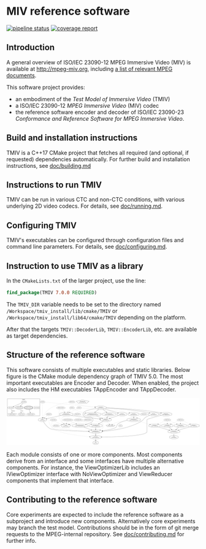 # MIV reference software

[![pipeline status](http://mpegx.int-evry.fr/software/MPEG/MIV/RS/TM1/badges/main/pipeline.svg)](http://mpegx.int-evry.fr/software/MPEG/MIV/RS/TM1/-/commits/main)
[![coverage report](http://mpegx.int-evry.fr/software/MPEG/MIV/RS/TM1/badges/main/coverage.svg)](http://mpegx.int-evry.fr/software/MPEG/MIV/RS/TM1/-/graphs/main/charts)

## Introduction

A general overview of ISO/IEC 23090-12 MPEG Immersive Video (MIV) is available at http://mpeg-miv.org, including [a list of relevant MPEG documents](https://mpeg-miv.org/index.php/mpeg-documents/).

This software project provides:

* an embodiment of the *Test Model of Immersive Video* (TMIV)
* a ISO/IEC 23090-12 *MPEG Immersive Video* (MIV) codec
* the reference software encoder and decoder of ISO/IEC 23090-23 *Conformance and Reference Software for MPEG Immersive Video*.

## Build and installation instructions

TMIV is a C++17 CMake project that fetches all required (and optional, if requested) dependencies automatically.
For further build and installation instructions, see [doc/building.md](doc/building.md)

## Instructions to run TMIV

TMIV can be run in various CTC and non-CTC conditions, with various underlying 2D video codecs.
For details, see [doc/running.md](/doc/running.md).

## Configuring TMIV

TMIV's executables can be configured through configuration files and command line parameters.
For details, see [doc/configuring.md](/doc/configuring.md).

## Instruction to use TMIV as a library

In the `CMakeLists.txt` of the larger project, use the line:

```CMake
find_package(TMIV 7.0.0 REQUIRED)
```

The `TMIV_DIR` variable needs to be set to the directory named `/Workspace/tmiv_install/lib/cmake/TMIV` or `/Workspace/tmiv_install/lib64/cmake/TMIV` depending on the platform. 

After that the targets `TMIV::DecoderLib`, `TMIV::EncoderLib`, etc. are available as target dependencies.

## Structure of the reference software

This software consists of multiple executables and static libraries. Below figure is the CMake module dependency graph of TMIV 5.0. The most important executables are Encoder and Decoder. When enabled, the project also includes the HM executables TAppEncoder and TAppDecoder.

![CMake module graph](doc/module_graph.svg)

Each module consists of one or more components. Most components derive from an interface and some interfaces have multiple alternative components. For instance, the ViewOptimizerLib includes an IViewOptimizer interface with NoViewOptimizer and ViewReducer components that implement that interface.

## Contributing to the reference software

Core experiments are expected to include the reference software as a subproject
and introduce new components. Alternatively core experiments may branch the test
model. Contributions should be in the form of git merge requests to the
MPEG-internal repository. See [doc/contributing.md](doc/contributing.md) for further info.
